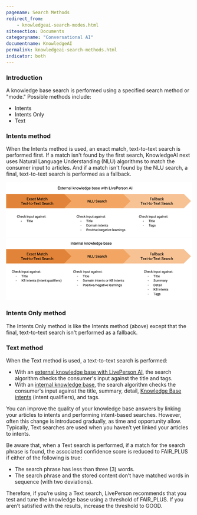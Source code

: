 ```yaml
---
pagename: Search Methods
redirect_from:
    - knowledgeai-search-modes.html
sitesection: Documents
categoryname: "Conversational AI"
documentname: KnowledgeAI
permalink: knowledgeai-search-methods.html
indicator: both
---
```


### Introduction

A knowledge base search is performed using a specified search method or "mode." Possible methods include:

* Intents
* Intents Only
* Text

### Intents method

When the Intents method is used, an exact match, text-to-text search is performed first. If a match isn't found by the first search, KnowledgeAI next uses Natural Language Understanding (NLU) algorithms to match the consumer input to articles. And if a match isn't found by the NLU search, a final, text-to-text search is performed as a fallback.

<img style="width:750px" src="img/ConvoBuilder/kb_search_modes_ext.png" alt="Info on how a search is performed against an external knowledge base with LivePerson AI">
<img style="width:750px" src="img/ConvoBuilder/kb_search_modes_int.png" alt="Info on how a search is performed against an internal knowledge base">

### Intents Only method

The Intents Only method is like the Intents method (above) except that the final, text-to-text search isn't performed as a fallback.

### Text method

When the Text method is used, a text-to-text search is performed:

* With an [external knowledge base with LivePerson AI](knowledgeai-external-knowledge-bases-external-kbs-with-liveperson-ai.html), the search algorithm checks the consumer's input against the title and tags.
* With an [internal knowledge base](knowledgeai-internal-knowledge-bases-introduction.html), the search algorithm checks the consumer's input against the title, summary, detail, [Knowledge Base intents](knowledgeai-internal-knowledge-bases-introduction.html#domain-intents-versus-knowledge-base-intents) (intent qualifiers), and tags.

You can improve the quality of your knowledge base answers by linking your articles to intents and performing intent-based searches. However, often this change is introduced gradually, as time and opportunity allow. Typically, Text searches are used when you haven’t yet linked your articles to intents.

Be aware that, when a Text search is performed, if a match for the search phrase is found, the associated confidence score is reduced to FAIR_PLUS if either of the following is true:

* The search phrase has less than three (3) words.
* The search phrase and the stored content don’t have matched words in sequence (with two deviations).

Therefore, if you’re using a Text search, LivePerson recommends that you test and tune the knowledge base using a threshold of FAIR_PLUS. If you aren’t satisfied with the results, increase the threshold to GOOD.
